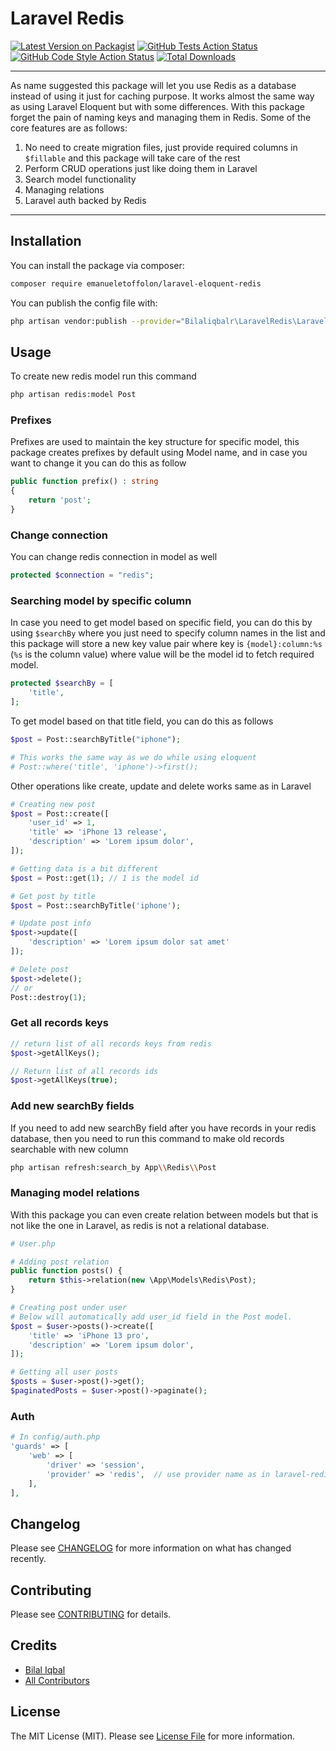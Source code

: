 # Laravel Redis

[![Latest Version on Packagist](https://img.shields.io/packagist/v/bilaliqbalr/laravel-redis.svg?style=flat-square)](https://packagist.org/packages/bilaliqbalr/laravel-redis)
[![GitHub Tests Action Status](https://img.shields.io/github/workflow/status/bilaliqbalr/laravel-redis/run-tests?label=tests)](https://github.com/bilaliqbalr/laravel-redis/actions?query=workflow%3Arun-tests+branch%3Amain)
[![GitHub Code Style Action Status](https://img.shields.io/github/workflow/status/bilaliqbalr/laravel-redis/Check%20&%20fix%20styling?label=code%20style)](https://github.com/bilaliqbalr/laravel-redis/actions?query=workflow%3A"Check+%26+fix+styling"+branch%3Amain)
[![Total Downloads](https://img.shields.io/packagist/dt/bilaliqbalr/laravel-redis.svg?style=flat-square)](https://packagist.org/packages/bilaliqbalr/laravel-redis)

---
As name suggested this package will let you use Redis as a database instead of using it just for caching purpose.
It works almost the same way as using Laravel Eloquent but with some differences.
With this package forget the pain of naming keys and managing them in Redis. Some of the core features are as follows:

1. No need to create migration files, just provide required columns in `$fillable` and this package will take care of the rest
2. Perform CRUD operations just like doing them in Laravel
3. Search model functionality
4. Managing relations
5. Laravel auth backed by Redis
---

## Installation

You can install the package via composer:

```bash
composer require emanueletoffolon/laravel-eloquent-redis
```

You can publish the config file with:
```bash
php artisan vendor:publish --provider="Bilaliqbalr\LaravelRedis\LaravelRedisServiceProvider" --tag="laravel-redis-config"
```

## Usage

To create new redis model run this command 
```bash
php artisan redis:model Post
```

### Prefixes
Prefixes are used to maintain the key structure for specific model, this package creates prefixes by default using Model name, 
and in case you want to change it you can do this as follow
```php
public function prefix() : string
{
    return 'post';
}
```

### Change connection
You can change redis connection in model as well
```php
protected $connection = "redis";
```

### Searching model by specific column
In case you need to get model based on specific field, you can do this by using `$searchBy` 
where you just need to specify column names in the list and this package will store a new key value pair
where key is `{model}:column:%s` (`%s` is the column value) where value will be the model id to fetch required model. 

```php
protected $searchBy = [
    'title',
];
```

To get model based on that title field, you can do this as follows
```php
$post = Post::searchByTitle("iphone");

# This works the same way as we do while using eloquent
# Post::where('title', 'iphone')->first();
```

Other operations like create, update and delete works same as in Laravel
```php
# Creating new post
$post = Post::create([
    'user_id' => 1,
    'title' => 'iPhone 13 release',
    'description' => 'Lorem ipsum dolor',
]);

# Getting data is a bit different
$post = Post::get(1); // 1 is the model id

# Get post by title
$post = Post::searchByTitle('iphone');

# Update post info
$post->update([
    'description' => 'Lorem ipsum dolor sat amet'
]);

# Delete post
$post->delete();
// or 
Post::destroy(1);
```

### Get all records keys
```php
// return list of all records keys from redis
$post->getAllKeys();

// Return list of all records ids
$post->getAllKeys(true);
```

### Add new searchBy fields
If you need to add new searchBy field after you have records in your redis database, 
then you need to run this command to make old records searchable with new column   
```bash
php artisan refresh:search_by App\\Redis\\Post
```


### Managing model relations

With this package you can even create relation between models but that is not like the one in Laravel, 
as redis is not a relational database.

```php
# User.php

# Adding post relation
public function posts() {
    return $this->relation(new \App\Models\Redis\Post);
}
```

```php
# Creating post under user 
# Below will automatically add user_id field in the Post model. 
$post = $user->posts()->create([
    'title' => 'iPhone 13 pro',
    'description' => 'Lorem ipsum dolor',
]);

# Getting all user posts
$posts = $user->post()->get();
$paginatedPosts = $user->post()->paginate();
```

### Auth
```php
# In config/auth.php
'guards' => [
    'web' => [
        'driver' => 'session',
        'provider' => 'redis',  // use provider name as in laravel-redis.php config file
    ],
],
```

## Changelog

Please see [CHANGELOG](CHANGELOG.md) for more information on what has changed recently.

## Contributing

Please see [CONTRIBUTING](.github/CONTRIBUTING.md) for details.

## Credits

- [Bilal Iqbal](https://github.com/bilaliqbalr)
- [All Contributors](../../contributors)

## License

The MIT License (MIT). Please see [License File](LICENSE.md) for more information.
